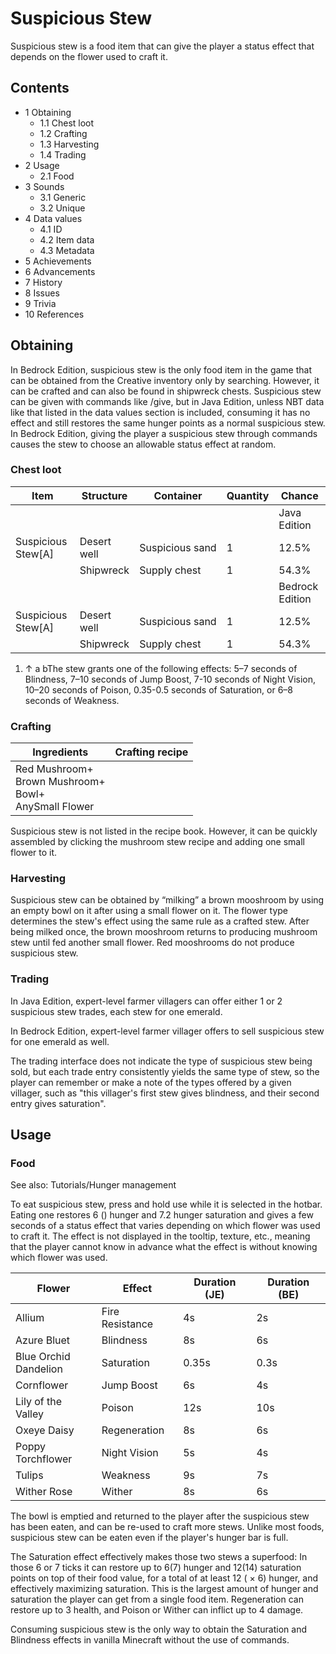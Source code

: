 # Suspicious Stew
Suspicious stew is a food item that can give the player a status effect that depends on the flower used to craft it.

## Contents
- 1 Obtaining
	- 1.1 Chest loot
	- 1.2 Crafting
	- 1.3 Harvesting
	- 1.4 Trading
- 2 Usage
	- 2.1 Food
- 3 Sounds
	- 3.1 Generic
	- 3.2 Unique
- 4 Data values
	- 4.1 ID
	- 4.2 Item data
	- 4.3 Metadata
- 5 Achievements
- 6 Advancements
- 7 History
- 8 Issues
- 9 Trivia
- 10 References

## Obtaining
In Bedrock Edition, suspicious stew is the only food item in the game that can be obtained from the Creative inventory only by searching. However, it can be crafted and can also be found in shipwreck chests. Suspicious stew can be given with commands like /give, but in Java Edition, unless NBT data like that listed in the data values section is included, consuming it has no effect and still restores the same hunger points as a normal suspicious stew. In Bedrock Edition, giving the player a suspicious stew through commands causes the stew to choose an allowable status effect at random.

### Chest loot
| Item               | Structure   | Container       | Quantity | Chance          |
|--------------------|-------------|-----------------|----------|-----------------|
|                    |             |                 |          | Java Edition    |
| Suspicious Stew[A] | Desert well | Suspicious sand | 1        | 12.5%           |
|                    | Shipwreck   | Supply chest    | 1        | 54.3%           |
|                    |             |                 |          | Bedrock Edition |
| Suspicious Stew[A] | Desert well | Suspicious sand | 1        | 12.5%           |
|                    | Shipwreck   | Supply chest    | 1        | 54.3%           |

1. ↑ a bThe stew grants one of the following effects: 5–7 seconds of Blindness, 7–10 seconds of Jump Boost, 7-10 seconds of Night Vision, 10–20 seconds of Poison, 0.35-0.5 seconds of Saturation, or 6–8 seconds of Weakness.

### Crafting
| Ingredients                                                     | Crafting recipe |
|-----------------------------------------------------------------|-----------------|
| Red Mushroom+<br/>Brown Mushroom+<br/>Bowl+<br/>AnySmall Flower |                 |

Suspicious stew is not listed in the recipe book. However, it can be quickly assembled by clicking the mushroom stew recipe and adding one small flower to it.

### Harvesting
Suspicious stew can be obtained by “milking” a brown mooshroom by using an empty bowl on it after using a small flower on it. The flower type determines the stew's effect using the same rule as a crafted stew. After being milked once, the brown mooshroom returns to producing mushroom stew until fed another small flower. Red mooshrooms do not produce suspicious stew.

### Trading
In Java Edition, expert-level farmer villagers can offer either 1 or 2 suspicious stew trades, each stew for one emerald.

In Bedrock Edition, expert-level farmer villager offers to sell suspicious stew for one emerald as well.

The trading interface does not indicate the type of suspicious stew being sold, but each trade entry consistently yields the same type of stew, so the player can remember or make a note of the types offered by a given villager, such as "this villager's first stew gives blindness, and their second entry gives saturation".

## Usage
### Food
See also: Tutorials/Hunger management

To eat suspicious stew, press and hold use while it is selected in the hotbar. Eating one restores 6 () hunger and 7.2 hunger saturation and gives a few seconds of a status effect that varies depending on which flower was used to craft it. The effect is not displayed in the tooltip, texture, etc., meaning that the player cannot know in advance what the effect is without knowing which flower was used.

| Flower                    | Effect          | Duration (JE) | Duration (BE) |
|---------------------------|-----------------|---------------|---------------|
| Allium                    | Fire Resistance | 4s            | 2s            |
| Azure Bluet               | Blindness       | 8s            | 6s            |
| Blue Orchid<br/>Dandelion | Saturation      | 0.35s         | 0.3s          |
| Cornflower                | Jump Boost      | 6s            | 4s            |
| Lily of the Valley        | Poison          | 12s           | 10s           |
| Oxeye Daisy               | Regeneration    | 8s            | 6s            |
| Poppy<br/>Torchflower     | Night Vision    | 5s            | 4s            |
| Tulips                    | Weakness        | 9s            | 7s            |
| Wither Rose               | Wither          | 8s            | 6s            |

The bowl is emptied and returned to the player after the suspicious stew has been eaten, and can be re-used to craft more stews. Unlike most foods, suspicious stew can be eaten even if the player's hunger bar is full.

The Saturation effect effectively makes those two stews a superfood: In those 6 or 7 ticks it can restore up to 6(7) hunger and 12(14) saturation points on top of their food value, for a total of at least 12 ( × 6) hunger, and effectively maximizing saturation. This is the largest amount of hunger and saturation the player can get from a single food item. Regeneration can restore up to 3 health, and Poison or Wither can inflict up to 4 damage.

Consuming suspicious stew is the only way to obtain the Saturation and Blindness effects in vanilla Minecraft without the use of commands.


